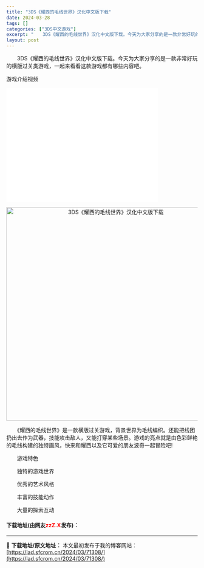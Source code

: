 ```yaml
---
title: "3DS《耀西的毛线世界》汉化中文版下载"
date: 2024-03-28
tags: []
categories: ["3DS中文游戏"]
excerpt: "　　3DS《耀西的毛线世界》汉化中文版下载。今天为大家分享的是一款非常好玩的横版过关类游戏，一起来看看这款游戏都有哪些内容吧。 游戏介绍视频 　　《耀西的毛线世界》是一款横版过关游戏，背景世界为毛线编织。还能把线团扔出去作为武器，技能攻击敌人，又能打穿某些场景。游戏的亮点就是由色彩鲜艳的毛线构建的独&hellip;"
layout: post
---
```


 <p>　　3DS《耀西的毛线世界》汉化中文版下载。今天为大家分享的是一款非常好玩的横版过关类游戏，一起来看看这款游戏都有哪些内容吧。</p> <p>游戏介绍视频</p> <p><iframe border="0" frameborder="0" framespacing="0" height="300" scrolling="no" src="//player.bilibili.com/player.html?aid=69734570&amp;cid=120841011&amp;page=1" width="400"></iframe></p> <p align="center"><img align="" border="0" src="https://lad.sfcrom.cn/wp-content/uploads/2024/03/20240328_660525fae7c5c.webp" width="561" alt="3DS《耀西的毛线世界》汉化中文版下载" /></p> <p>　　《耀西的毛线世界》是一款横版过关游戏，背景世界为毛线编织。还能把线团扔出去作为武器，技能攻击敌人，又能打穿某些场景。游戏的亮点就是由色彩鲜艳的毛线构建的独特画风，快来和耀西以及它可爱的朋友波奇一起冒险吧!</p> <p>　　游戏特色</p> <p>　　独特的游戏世界</p> <p>　　优秀的艺术风格</p> <p>　　丰富的技能动作</p> <p>　　大量的探索互动</p> <p><h4>下载地址(由网友<font color="red">zzZ.X</font>发布)：</h4></p> 

---
📖 **下载地址/原文地址：** 本文最初发布于我的博客网站：[https://lad.sfcrom.cn/2024/03/71308/](https://lad.sfcrom.cn/2024/03/71308/)
